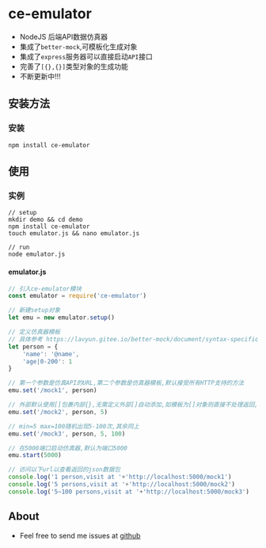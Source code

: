 # ce-emulator
- NodeJS 后端API数据仿真器
- 集成了`better-mock`,可模板化生成对象
- 集成了`express`服务器可以直接启动`API`接口
- 完善了`[{},{}]`类型对象的生成功能
- 不断更新中!!!

## 安装方法

### 安装
~~~shell script
npm install ce-emulator
~~~

## 使用

### 实例

~~~shell script
// setup
mkdir demo && cd demo
npm install ce-emulator
touch emulator.js && nano emulator.js

// run
node emulator.js
~~~

#### emulator.js
~~~javascript
// 引入ce-emulator模块
const emulator = require('ce-emulator')

// 新建setup对象
let emu = new emulator.setup()

// 定义仿真器模板
// 具体参考 https://lavyun.gitee.io/better-mock/document/syntax-specification.html
let person = {
    'name': '@name',
    'age|0-200': 1
}

// 第一个参数是仿真API的URL,第二个参数是仿真器模板,默认接受所有HTTP支持的方法
emu.set('/mock1', person)

// 外部默认使用[]包裹内部{},无需定义外部[]自动添加,如模板为[]对象则直接不处理返回,5表示内部{}模板定义的object重复出现5次,其余同上
emu.set('/mock2', person, 5)

// min=5 max=100随机出现5-100次,其余同上
emu.set('/mock3', person, 5, 100)

// 在5000端口启动仿真器,默认为端口5000
emu.start(5000)

// 访问以下url以查看返回的json数据包
console.log('1 person,visit at '+'http://localhost:5000/mock1')
console.log('5 persons,visit at '+'http://localhost:5000/mock2')
console.log('5~100 persons,visit at '+'http://localhost:5000/mock3')
~~~

## About
- Feel free to send me issues at [github](https://github.com/cekys/ce-emulator)